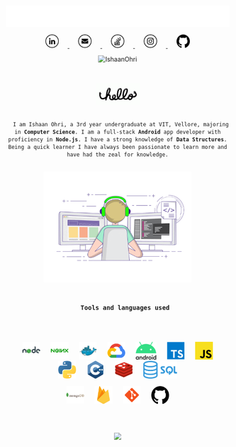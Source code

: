 <p align="center">
  <a href="https://github.com/IshaanOhri">
    <img src="https://github.com/IshaanOhri/IshaanOhri/blob/master/assets//cpp.gif" width="600">
  </a>
</p>

<p align="center">
  <a href="https://www.linkedin.com/in/ishaanohri/">
    <img src="https://github.com/IshaanOhri/IshaanOhri/blob/master/assets/linkedin.png" width="30" height="30" hspace="20">
  </a>

  <a href="mailto:ishaan99ohri@gmail.com">
    <img src="https://github.com/IshaanOhri/IshaanOhri/blob/master/assets/mail.png" width="30" height="30" hspace="20">
  </a>

  <a href="https://stackoverflow.com/users/11712463/ishaan-ohri">
    <img src="https://github.com/IshaanOhri/IshaanOhri/blob/master/assets/stackoverflow.png" width="30" height="30" hspace="20">
  </a>

  <a href="https://www.instagram.com/ohri_8/">
    <img src="https://github.com/IshaanOhri/IshaanOhri/blob/master/assets/instagram.png" width="30" height="30" hspace="20">
  </a>

  <a href="https://github.com/IshaanOhri">
    <img src="https://github.com/IshaanOhri/IshaanOhri/blob/master/assets/github.png" width="30" height="30" hspace="20">
  </a>
</p>
<p align="center">
  <img src="https://komarev.com/ghpvc/?username=IshaanOhri" alt="IshaanOhri" />
</p>

<br>

<p align="center">
  <a href="https://github.com/IshaanOhri">
    <img src="https://github.com/IshaanOhri/IshaanOhri/blob/master/assets/hello.gif" height="50">
  </a>
</p>

<p align="center">
  <code>
  I am Ishaan Ohri, a 3rd year undergraduate at VIT, Vellore, majoring in <strong>Computer Science</strong>. I am a full-stack <strong>Android</strong> app developer with proficiency in <strong>Node.js</strong>. I have a strong knowledge of <strong>Data Structures</strong>. Being a quick learner I have always been passionate to learn more and have had the zeal for knowledge.
  </code>
</p>

<p align="center">
  <a href="https://github.com/IshaanOhri">
    <img src="https://github.com/IshaanOhri/IshaanOhri/blob/master/assets/coding.gif" height="250">
  </a>
</p>

<h3 align="center">
  <code>
    Tools and languages used
  </code>
</h3>

<br>

<p align="center">
  <img src="https://github.com/IshaanOhri/IshaanOhri/blob/master/assets/nodejs.png" height=40 hspace=10>
  <img src="https://github.com/IshaanOhri/IshaanOhri/blob/master/assets/nginx.png" height=40 hspace=10>
  <img src="https://github.com/IshaanOhri/IshaanOhri/blob/master/assets/docker.png" height=40 hspace=10>
  <img src="https://github.com/IshaanOhri/IshaanOhri/blob/master/assets/google-cloud.png" height=40 hspace=10>
  <img src="https://github.com/IshaanOhri/IshaanOhri/blob/master/assets/android.png" height=40 hspace=10>
  <img src="https://github.com/IshaanOhri/IshaanOhri/blob/master/assets/typescript.png" height=40 hspace=10>
  <img src="https://github.com/IshaanOhri/IshaanOhri/blob/master/assets/javascript.png" height=40 hspace=10>
  <img src="https://github.com/IshaanOhri/IshaanOhri/blob/master/assets/python.png" height=40 hspace=10>
  <img src="https://github.com/IshaanOhri/IshaanOhri/blob/master/assets/cpp.png" height=40 hspace=10>
  <img src="https://github.com/IshaanOhri/IshaanOhri/blob/master/assets/redis.png" height=40 hspace=10>
  <img src="https://github.com/IshaanOhri/IshaanOhri/blob/master/assets/sql.png" height=40 hspace=10>
</p>

<p align="center">
  <img src="https://github.com/IshaanOhri/IshaanOhri/blob/master/assets/mongodb.png" height=40 hspace=10>
  <img src="https://github.com/IshaanOhri/IshaanOhri/blob/master/assets/firebase.png" height=40 hspace=10>
  <img src="https://github.com/IshaanOhri/IshaanOhri/blob/master/assets/git.png" height=40 hspace=10>
  <img src="https://github.com/IshaanOhri/IshaanOhri/blob/master/assets/github.png" height=40 hspace=10>
</p>

<br>
<br>

<p align="center">
  <a href="https://github.com/IshaanOhri">
    <img src="https://github-readme-stats.vercel.app/api?username=IshaanOhri&include_all_commits=true&count_private=true&show_icons=true" />
  </a>
</p>
